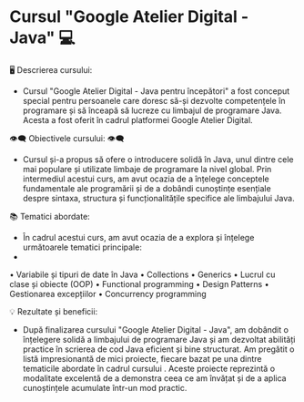 # Cursul "Google Atelier Digital - Java" 💻

 🖥️  Descrierea cursului:
   
 - Cursul "Google Atelier Digital - Java pentru începători" a fost conceput special pentru persoanele care doresc să-și dezvolte 
competențele în programare și să înceapă să lucreze cu limbajul de programare Java. Acesta a fost oferit în cadrul platformei 
Google Atelier Digital.


👁️‍🗨️   Obiectivele cursului: 👁️‍🗨

 - Cursul și-a propus să ofere o introducere solidă în Java, unul dintre cele mai populare și utilizate limbaje de programare la 
nivel global. Prin intermediul acestui curs, am avut ocazia de a înțelege conceptele fundamentale ale programării și de a dobândi 
cunoștințe esențiale despre sintaxa, structura și funcționalitățile specifice ale limbajului Java.


📚   Tematici abordate:    
  
 - În cadrul acestui curs, am avut ocazia de a explora și înțelege următoarele tematici principale:
 - 
• Variabile și tipuri de date în Java 
• Collections
• Generics
• Lucrul cu clase și obiecte (OOP)
• Functional programming
• Design Patterns
• Gestionarea excepțiilor 
• Concurrency programming


💡   Rezultate și beneficii:

 - După finalizarea cursului "Google Atelier Digital - Java", am dobândit o înțelegere solidă a limbajului de 
programare Java și am dezvoltat abilități practice în scrierea de cod Java eficient și bine structurat. 
Am pregătit o listă impresionantă de mici proiecte, fiecare bazat pe una dintre tematicile abordate în cadrul
cursului . Aceste proiecte reprezintă o modalitate excelentă de a demonstra ceea ce am învățat și de a aplica 
cunoștințele acumulate într-un mod practic.
